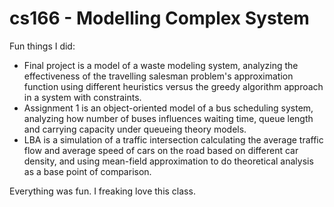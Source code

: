 # cs166 - Modelling Complex System

Fun things I did:
- Final project is a model of a waste modeling system, analyzing the effectiveness of the travelling salesman problem's approximation function using different heuristics versus the greedy algorithm approach in a system with constraints. 
- Assignment 1 is an object-oriented model of a bus scheduling system, analyzing how number of buses influences waiting time, queue length and carrying capacity under queueing theory models. 
- LBA is a simulation of a traffic intersection calculating the average traffic flow and average speed of cars on the road based on different car density, and using mean-field approximation to do theoretical analysis as a base point of comparison.

Everything was fun. I freaking love this class.
